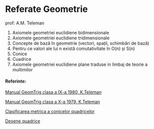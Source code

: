 # Referate Geometrie

prof: A.M. Teleman

1. Axiomele geometriei euclidiene bidimensionale
2. Axiomele geometriei euclidiene tridimensionale
3. Concepte de bază în geometrie (vectori, spații, schimbări de bază)
4. Pentru ce valori ale lui n există comutativitate în O(n) și S(n)
5. Conice 
6. Cuadrice
7. Axiomele geometriei euclidiene plane traduse in limbaj de teorie a multimilor

####  Referinte:

[Manual GeomTrig clasa a IX-a 1980, K.Teleman](http://manualul.info/Geom_IX/GeomTrig_IX_1980.pdf)

[Manual GeomTrig clasa a X-a 1979, K.Teleman](http://manualul.info/Geom_X/GeomTrig_1979.pdf)

[Clasificarea metrica a conicelor quadricelor](https://www.math.uaic.ro/~oanacon/GE/fisiere/cursuri/Curs-5-Clasificarea%20metrica%20a%20cuadricelor.pdf)

[Desene quadrice](https://math.libretexts.org/Bookshelves/Calculus/CLP-4_Vector_Calculus_(Feldman_Rechnitzer_and_Yeager)/06%3A_Appendices/6.01%3A_A_Appendices/6.1.08%3A_A.8_Conic_Sections_and_Quadric_Surfaces)
